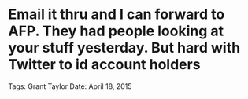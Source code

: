 # Email it thru and I can forward to AFP. They had people looking at your stuff yesterday. But hard with Twitter to id account holders

Tags: Grant Taylor
Date: April 18, 2015